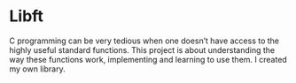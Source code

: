 # Libft


C programming can be very tedious when one doesn’t have access to the highly useful standard functions. This project is about understanding the way these functions work, implementing and learning to use them. I created my own library.
